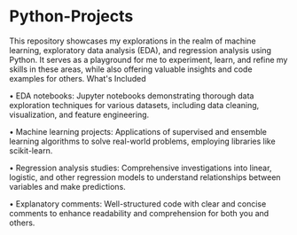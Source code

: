 # Python-Projects
This repository showcases my explorations in the realm of machine learning, exploratory data analysis (EDA), and regression analysis using Python. It serves as a playground for me to experiment, learn, and refine my skills in these areas, while also offering valuable insights and code examples for others.
What's Included

•	EDA notebooks: Jupyter notebooks demonstrating thorough data exploration techniques for various datasets, including data cleaning, visualization, and feature engineering.

•	Machine learning projects: Applications of supervised and ensemble learning algorithms to solve real-world problems, employing libraries like scikit-learn.

•	Regression analysis studies: Comprehensive investigations into linear, logistic, and other regression models to understand relationships between variables and make predictions.

•	Explanatory comments: Well-structured code with clear and concise comments to enhance readability and comprehension for both you and others.
